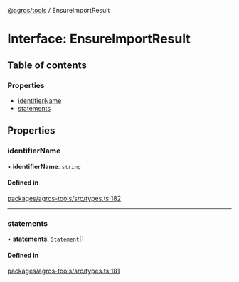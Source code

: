 [@agros/tools](../index.md) / EnsureImportResult

# Interface: EnsureImportResult

## Table of contents

### Properties

- [identifierName](EnsureImportResult.md#identifiername)
- [statements](EnsureImportResult.md#statements)

## Properties

### <a id="identifiername" name="identifiername"></a> identifierName

• **identifierName**: `string`

#### Defined in

[packages/agros-tools/src/types.ts:182](https://github.com/agrosjs/agros/blob/01368f2/packages/agros-tools/src/types.ts#L182)

___

### <a id="statements" name="statements"></a> statements

• **statements**: `Statement`[]

#### Defined in

[packages/agros-tools/src/types.ts:181](https://github.com/agrosjs/agros/blob/01368f2/packages/agros-tools/src/types.ts#L181)
